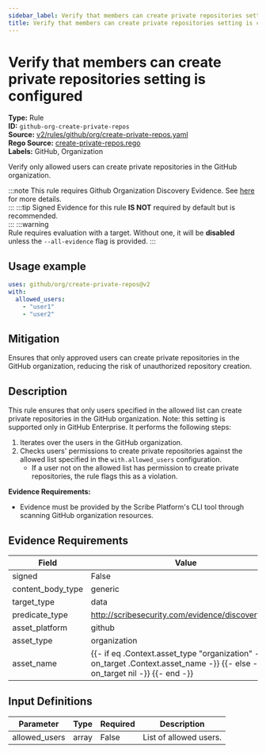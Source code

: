 ```yaml
---
sidebar_label: Verify that members can create private repositories setting is configured
title: Verify that members can create private repositories setting is configured
---  
```

# Verify that members can create private repositories setting is configured  
**Type:** Rule  
**ID:** `github-org-create-private-repos`  
**Source:** [v2/rules/github/org/create-private-repos.yaml](https://github.com/scribe-public/sample-policies/blob/main/v2/rules/github/org/create-private-repos.yaml)  
**Rego Source:** [create-private-repos.rego](https://github.com/scribe-public/sample-policies/blob/main/v2/rules/github/org/create-private-repos.rego)  
**Labels:** GitHub, Organization  

Verify only allowed users can create private repositories in the GitHub organization.

:::note 
This rule requires Github Organization Discovery Evidence. See [here](/docs/platforms/discover#github-discovery) for more details.  
::: 
:::tip 
Signed Evidence for this rule **IS NOT** required by default but is recommended.  
::: 
:::warning  
Rule requires evaluation with a target. Without one, it will be **disabled** unless the `--all-evidence` flag is provided.
::: 

## Usage example

```yaml
uses: github/org/create-private-repos@v2
with:
  allowed_users:
    - "user1"
    - "user2"
```

## Mitigation  
Ensures that only approved users can create private repositories in the GitHub organization, reducing the risk of unauthorized repository creation.


## Description  
This rule ensures that only users specified in the allowed list can create private repositories in the GitHub organization.
Note: this setting is supported only in GitHub Enterprise.
It performs the following steps:

1. Iterates over the users in the GitHub organization.
2. Checks users' permissions to create private repositories against the allowed list specified in the `with.allowed_users` configuration.
   - If a user not on the allowed list has permission to create private repositories, the rule flags this as a violation.

**Evidence Requirements:**
- Evidence must be provided by the Scribe Platform's CLI tool through scanning GitHub organization resources.

## Evidence Requirements  
| Field | Value |
|-------|-------|
| signed | False |
| content_body_type | generic |
| target_type | data |
| predicate_type | http://scribesecurity.com/evidence/discovery/v0.1 |
| asset_platform | github |
| asset_type | organization |
| asset_name | {{- if eq .Context.asset_type "organization" -}} {{- on_target .Context.asset_name -}} {{- else -}} {{- on_target nil -}} {{- end -}} |

## Input Definitions  
| Parameter | Type | Required | Description |
|-----------|------|----------|-------------|
| allowed_users | array | False | List of allowed users. |

